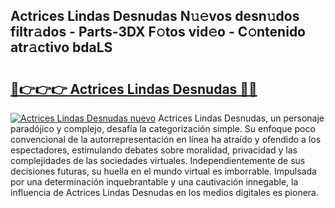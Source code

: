 ## Actrices Lindas Desnudas N𝚞𝚎vos desn𝚞dos filtr𝚊dos - Parts-3DX F𝚘tos vid𝚎o - C𝚘ntenido atr𝚊ctivo bdaLS

# <h2><a href="http://mbarsl.tromn.icu/?c=Actrices+Lindas+Desnudas">🔗👉👉👉 Actrices Lindas Desnudas 🔗🔗</a></h2>

[![Actrices Lindas Desnudas nuevo](https://i.imgur.com/pEAQMta.gif)](http://mbarsl.tromn.icu/?c=Actrices+Lindas+Desnudas)
Actrices Lindas Desnudas, un personaje paradójico y complejo, desafía la categorización simple. Su enfoque poco convencional de la autorrepresentación en línea ha atraído y ofendido a los espectadores, estimulando debates sobre moralidad, privacidad y las complejidades de las sociedades virtuales. Independientemente de sus decisiones futuras, su huella en el mundo virtual es imborrable. Impulsada por una determinación inquebrantable y una cautivación innegable, la influencia de Actrices Lindas Desnudas en los medios digitales es pionera.
